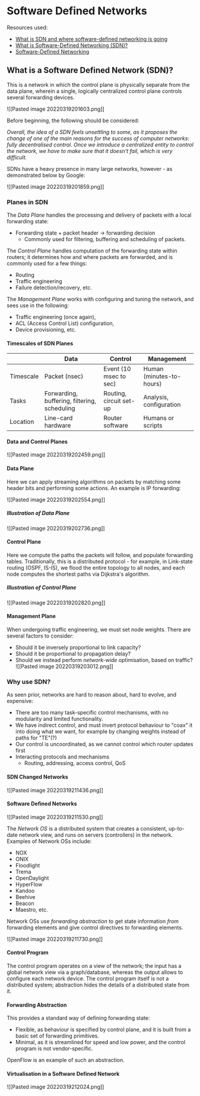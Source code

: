 # Software Defined Networks
Resources used:
- [What is SDN and where software-defined networking is going](https://www.networkworld.com/article/3209131/what-sdn-is-and-where-its-going.html)
- [What is Software-Defined Networking (SDN)?](https://www.vmware.com/topics/glossary/content/software-defined-networking)
- [Software-Defined Networking](https://www.cisco.com/c/en_uk/solutions/software-defined-networking/overview.html)

## What is a Software Defined Network (SDN)?
This is a network in which the control plane is physically separate from the data plane, wherein a single, logically centralized control plane controls several forwarding devices.

![[Pasted image 20220319201603.png]]

Before beginning, the following should be considered:

*Overall, the idea of a SDN feels unsettling to some, as it proposes the change of one of the main reasons for the success of computer networks: fully decentralised control. Once we introduce a centralized entity to control the network, we have to make sure that it doesn't fail, which is very difficult.*

SDNs have a heavy presence in many large networks, however - as demonstrated below by Google:

![[Pasted image 20220319201859.png]]

### Planes in SDN
The *Data Plane* handles the processing and delivery of packets with a local forwarding state:
- Forwarding state + packet header -> forwarding decision
	- Commonly used for filtering, buffering and scheduling of packets.

 The *Control Plane* handles computation of the forwarding state within routers; it determines how and where packets are forwarded, and is commonly used for a few things:
 - Routing
 - Traffic engineering
 - Failure detection/recovery, etc.

The *Management Plane* works with configuring and tuning the network, and sees use in the following:
- Traffic engineering (once again),
- ACL (Access Control List) configuration,
- Device provisioning, etc.

#### Timescales of SDN Planes
| | Data | Control | Management |
| --- | --- | --- | --- |
| Timescale | Packet (nsec) | Event (10 msec to sec) | Human (minutes-to-hours) |
| Tasks | Forwarding, buffering, filtering, scheduling | Routing, circuit set-up | Analysis, configuration |
| Location | Line-card hardware | Router software | Humans or scripts |

#### Data and Control Planes
![[Pasted image 20220319202459.png]]

#### Data Plane

Here we can apply streaming algorithms on packets by matching some header bits and performing some actions. An example is IP forwarding:

![[Pasted image 20220319202554.png]]

##### Illustration of Data Plane
![[Pasted image 20220319202736.png]]

#### Control Plane
Here we compute the paths the packets will follow, and populate forwarding tables. Traditionally, this is a distributed protocol - for example, in Link-state routing (OSPF, IS-IS), we flood the entire topology to all nodes, and each node computes the shortest paths via Dijkstra's algorithm.

##### Illustration of Control Plane
![[Pasted image 20220319202820.png]]

#### Management Plane
When undergoing traffic engineering, we must set node weights. There are several factors to consider:
- Should it be inversely proportional to link capacity?
- Should it be proportional to propagation delay?
- Should we instead perform *network-wide* optimisation, based on traffic?
![[Pasted image 20220319203012.png]]

### Why use SDN?
As seen prior, networks are hard to reason about, hard to evolve, and expensive:
- There are too many task-specific control mechanisms, with no modularity and limited functionality. 
- We have indirect control, and must invert protocol behaviour to "coax" it into doing what we want, for example by changing weights instead of paths for "TE"(?)
- Our control is uncoordinated, as we cannot control which router updates first
- Interacting protocols and mechanisms
	- Routing, addressing, access control, QoS

#### SDN Changed Networks
![[Pasted image 20220319211436.png]]

#### Software Defined Networks
![[Pasted image 20220319211530.png]]

The *Network OS* is a distributed system that creates a consistent, up-to-date network view, and runs on servers (controllers) in the network. Examples of Network OSs include:
- NOX
- ONIX
- Floodlight
- Trema
- OpenDaylight
- HyperFlow
- Kandoo
- Beehive
- Beacon
- Maestro, etc.

Network OSs use *forwarding abstraction* to get state information *from* forwarding elements and give control directives *to* forwarding elements.

![[Pasted image 20220319211730.png]]

#### Control Program
The control program operates on a view of the network; the input has a global network view via a graph/database, whereas the output allows to configure each network device. The control program itself is not a distributed system; abstraction hides the details of a distributed state from it.

#### Forwarding Abstraction
This provides a standard way of defining forwarding state:
- Flexible, as behaviour is specified by control plane, and it is built from a basic set of forwarding primitives.
- Minimal, as it is streamlined for speed and low power, and the control program is not vendor-specific.

OpenFlow is an example of such an abstraction.

#### Virtualisation in a Software Defined Network
![[Pasted image 20220319212024.png]]

#### 